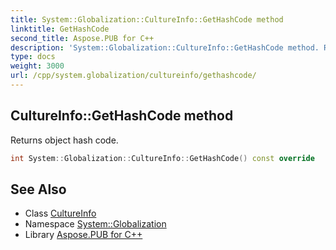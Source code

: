 ```yaml
---
title: System::Globalization::CultureInfo::GetHashCode method
linktitle: GetHashCode
second_title: Aspose.PUB for C++
description: 'System::Globalization::CultureInfo::GetHashCode method. Returns object hash code in C++.'
type: docs
weight: 3000
url: /cpp/system.globalization/cultureinfo/gethashcode/
---
```

## CultureInfo::GetHashCode method


Returns object hash code.

```cpp
int System::Globalization::CultureInfo::GetHashCode() const override
```

## See Also

* Class [CultureInfo](../)
* Namespace [System::Globalization](../../)
* Library [Aspose.PUB for C++](../../../)
